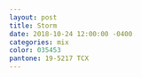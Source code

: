 ```yaml
---
layout: post
title: Storm
date: 2018-10-24 12:00:00 -0400
categories: mix
color: 035453
pantone: 19-5217 TCX
---
```

